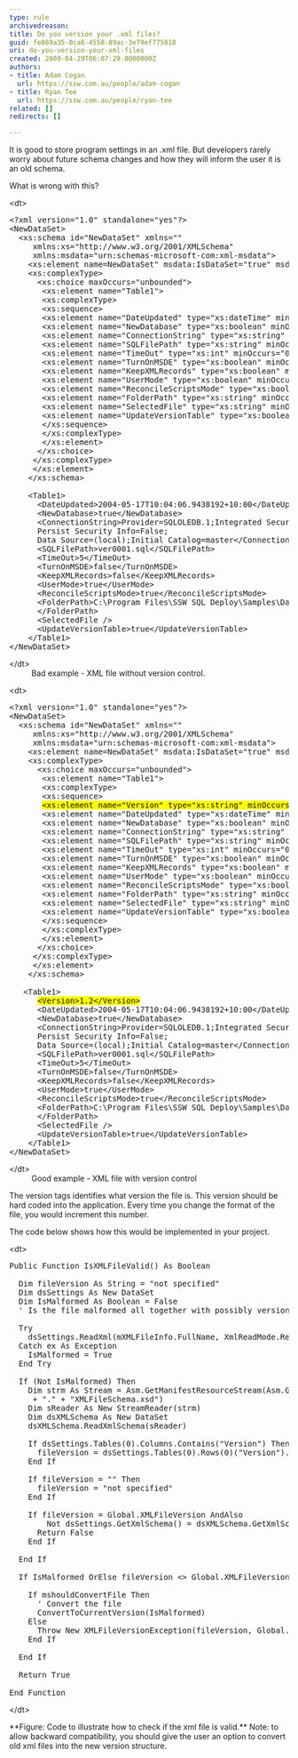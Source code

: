 ```yaml
---
type: rule
archivedreason: 
title: Do you version your .xml files?
guid: fe869a35-0ca6-4558-89ac-3e79ef775018
uri: do-you-version-your-xml-files
created: 2009-04-29T06:07:29.0000000Z
authors:
- title: Adam Cogan
  url: https://ssw.com.au/people/adam-cogan
- title: Ryan Tee
  url: https://ssw.com.au/people/ryan-tee
related: []
redirects: []

---
```


It is good to store program settings in an .xml file. But developers rarely worry about future schema changes and how they will inform the user it is an old schema.

 What is wrong with this?

<!--endintro-->
<dl class="badCode">    &lt;dt&gt;
    <pre>&lt;?xml version=&quot;1.0&quot; standalone=&quot;yes&quot;?&gt;<br>&lt;NewDataSet&gt;<br>  &lt;xs&#58;schema id=&quot;NewDataSet&quot; xmlns=&quot;&quot;<br>   &#160;&#160;xmlns&#58;xs=&quot;http&#58;//www.w3.org/2001/XMLSchema&quot;<br>   &#160;&#160;xmlns&#58;msdata=&quot;urn&#58;schemas-microsoft-com&#58;xml-msdata&quot;&gt;<br>    &lt;xs&#58;element name=NewDataSet&quot; msdata&#58;IsDataSet=&quot;true&quot; msdata&#58;Locale=&quot;en-AU&quot;&gt;<br>    &lt;xs&#58;complexType&gt;<br>      &lt;xs&#58;choice maxOccurs=&quot;unbounded&quot;&gt;<br>       &lt;xs&#58;element name=&quot;Table1&quot;&gt;<br>       &lt;xs&#58;complexType&gt;<br>       &lt;xs&#58;sequence&gt;<br>       &lt;xs&#58;element name=&quot;DateUpdated&quot; type=&quot;xs&#58;dateTime&quot; minOccurs=&quot;0&quot; /&gt;<br>       &lt;xs&#58;element name=&quot;NewDatabase&quot; type=&quot;xs&#58;boolean&quot; minOccurs=&quot;0&quot; /&gt;<br>       &lt;xs&#58;element name=&quot;ConnectionString&quot; type=&quot;xs&#58;string&quot; minOccurs=&quot;0&quot; /&gt;<br>       &lt;xs&#58;element name=&quot;SQLFilePath&quot; type=&quot;xs&#58;string&quot; minOccurs=&quot;0&quot; /&gt;<br>       &lt;xs&#58;element name=&quot;TimeOut&quot; type=&quot;xs&#58;int&quot; minOccurs=&quot;0&quot; /&gt;<br>       &lt;xs&#58;element name=&quot;TurnOnMSDE&quot; type=&quot;xs&#58;boolean&quot; minOccurs=&quot;0&quot; /&gt;<br>       &lt;xs&#58;element name=&quot;KeepXMLRecords&quot; type=&quot;xs&#58;boolean&quot; minOccurs=&quot;0&quot; /&gt;<br>       &lt;xs&#58;element name=&quot;UserMode&quot; type=&quot;xs&#58;boolean&quot; minOccurs=&quot;0&quot; /&gt;<br>       &lt;xs&#58;element name=&quot;ReconcileScriptsMode&quot; type=&quot;xs&#58;boolean&quot; minOccurs=&quot;0&quot; /&gt;<br>       &lt;xs&#58;element name=&quot;FolderPath&quot; type=&quot;xs&#58;string&quot; minOccurs=&quot;0&quot; /&gt; /&gt;<br>       &lt;xs&#58;element name=&quot;SelectedFile&quot; type=&quot;xs&#58;string&quot; minOccurs=&quot;0&quot; /&gt;<br>       &lt;xs&#58;element name=&quot;UpdateVersionTable&quot; type=&quot;xs&#58;boolean&quot; minOccurs=&quot;0&quot; /&gt;<br>       &lt;/xs&#58;sequence&gt;<br>       &lt;/xs&#58;complexType&gt;<br>       &lt;/xs&#58;element&gt;<br>      &lt;/xs&#58;choice&gt;<br>     &lt;/xs&#58;complexType&gt;<br>    &#160;&lt;/xs&#58;element&gt;<br>  &#160;&#160;&lt;/xs&#58;schema&gt;<br> <br>  &#160;&#160;&lt;Table1&gt;<br>    &#160;&#160;&lt;DateUpdated&gt;2004-05-17T10&#58;04&#58;06.9438192+10&#58;00&lt;/DateUpdated&gt;<br>    &#160;&#160;&lt;NewDatabase&gt;true&lt;/NewDatabase&gt;<br>    &#160;&#160;&lt;ConnectionString&gt;Provider=SQLOLEDB.1;Integrated Security=SSPI;<br>      Persist Security Info=False;<br>      Data Source=(local);Initial Catalog=master&lt;/ConnectionString&gt;<br>    &#160;&#160;&lt;SQLFilePath&gt;ver0001.sql&lt;/SQLFilePath&gt;<br>    &#160;&#160;&lt;TimeOut&gt;5&lt;/TimeOut&gt;<br>    &#160;&#160;&lt;TurnOnMSDE&gt;false&lt;/TurnOnMSDE&gt;<br>    &#160;&#160;&lt;KeepXMLRecords&gt;false&lt;/KeepXMLRecords&gt;<br>    &#160;&#160;&lt;UserMode&gt;true&lt;/UserMode&gt;<br>    &#160;&#160;&lt;ReconcileScriptsMode&gt;true&lt;/ReconcileScriptsMode&gt;<br>    &#160;&#160;&lt;FolderPath&gt;C&#58;\Program Files\SSW SQL Deploy\Samples\DatabaseSQLScripts\<br>      &lt;/FolderPath&gt;<br>    &#160;&#160;&lt;SelectedFile /&gt;<br>    &#160;&#160;&lt;UpdateVersionTable&gt;true&lt;/UpdateVersionTable&gt;<br>  &#160;&#160;&lt;/Table1&gt;<br>&lt;/NewDataSet&gt;</pre>
    &lt;/dt&gt;
    <dd>Bad example - XML file without version control. </dd></dl><dl class="goodCode">    &lt;dt&gt;
    <pre>&lt;?xml version=&quot;1.0&quot; standalone=&quot;yes&quot;?&gt;<br>&lt;NewDataSet&gt;<br>  &lt;xs&#58;schema id=&quot;NewDataSet&quot; xmlns=&quot;&quot;<br>   &#160;&#160;xmlns&#58;xs=&quot;http&#58;//www.w3.org/2001/XMLSchema&quot;<br>   &#160;&#160;xmlns&#58;msdata=&quot;urn&#58;schemas-microsoft-com&#58;xml-msdata&quot;&gt;<br>    &lt;xs&#58;element name=NewDataSet&quot; msdata&#58;IsDataSet=&quot;true&quot; msdata&#58;Locale=&quot;en-AU&quot;&gt;<br>    &lt;xs&#58;complexType&gt;<br>      &lt;xs&#58;choice maxOccurs=&quot;unbounded&quot;&gt;<br>       &lt;xs&#58;element name=&quot;Table1&quot;&gt;<br>       &lt;xs&#58;complexType&gt;<br>       &lt;xs&#58;sequence&gt;<br>       <span style="background-color&#58;rgb(255, 255, 0);">&lt;xs&#58;element name=&quot;Version&quot; type=&quot;xs&#58;string&quot; minOccurs=&quot;0&quot; /&gt;</span><br>       &lt;xs&#58;element name=&quot;DateUpdated&quot; type=&quot;xs&#58;dateTime&quot; minOccurs=&quot;0&quot; /&gt;<br>       &lt;xs&#58;element name=&quot;NewDatabase&quot; type=&quot;xs&#58;boolean&quot; minOccurs=&quot;0&quot; /&gt;<br>       &lt;xs&#58;element name=&quot;ConnectionString&quot; type=&quot;xs&#58;string&quot; minOccurs=&quot;0&quot; /&gt;<br>       &lt;xs&#58;element name=&quot;SQLFilePath&quot; type=&quot;xs&#58;string&quot; minOccurs=&quot;0&quot; /&gt;<br>       &lt;xs&#58;element name=&quot;TimeOut&quot; type=&quot;xs&#58;int&quot; minOccurs=&quot;0&quot; /&gt;<br>       &lt;xs&#58;element name=&quot;TurnOnMSDE&quot; type=&quot;xs&#58;boolean&quot; minOccurs=&quot;0&quot; /&gt;<br>       &lt;xs&#58;element name=&quot;KeepXMLRecords&quot; type=&quot;xs&#58;boolean&quot; minOccurs=&quot;0&quot; /&gt;<br>       &lt;xs&#58;element name=&quot;UserMode&quot; type=&quot;xs&#58;boolean&quot; minOccurs=&quot;0&quot; /&gt;<br>       &lt;xs&#58;element name=&quot;ReconcileScriptsMode&quot; type=&quot;xs&#58;boolean&quot; minOccurs=&quot;0&quot; /&gt;<br>       &lt;xs&#58;element name=&quot;FolderPath&quot; type=&quot;xs&#58;string&quot; minOccurs=&quot;0&quot; /&gt; /&gt;<br>       &lt;xs&#58;element name=&quot;SelectedFile&quot; type=&quot;xs&#58;string&quot; minOccurs=&quot;0&quot; /&gt;<br>       &lt;xs&#58;element name=&quot;UpdateVersionTable&quot; type=&quot;xs&#58;boolean&quot; minOccurs=&quot;0&quot; /&gt;<br>       &lt;/xs&#58;sequence&gt;<br>       &lt;/xs&#58;complexType&gt;<br>       &lt;/xs&#58;element&gt;<br>      &lt;/xs&#58;choice&gt;<br>     &lt;/xs&#58;complexType&gt;<br>    &#160;&lt;/xs&#58;element&gt;<br>  &#160;&#160;&lt;/xs&#58;schema&gt;<br> <br> &#160;&#160;&lt;Table1&gt;<br>      <span style="background-color&#58;rgb(255, 255, 0);">&lt;Version&gt;1.2&lt;/Version&gt;</span> <br>  &#160;&#160;  &lt;DateUpdated&gt;2004-05-17T10&#58;04&#58;06.9438192+10&#58;00&lt;/DateUpdated&gt;<br>    &#160;&#160;&lt;NewDatabase&gt;true&lt;/NewDatabase&gt;<br>    &#160;&#160;&lt;ConnectionString&gt;Provider=SQLOLEDB.1;Integrated Security=SSPI;<br>      Persist Security Info=False;<br>      Data Source=(local);Initial Catalog=master&lt;/ConnectionString&gt;<br>    &#160;&#160;&lt;SQLFilePath&gt;ver0001.sql&lt;/SQLFilePath&gt;<br>    &#160;&#160;&lt;TimeOut&gt;5&lt;/TimeOut&gt;<br>    &#160;&#160;&lt;TurnOnMSDE&gt;false&lt;/TurnOnMSDE&gt;<br>    &#160;&#160;&lt;KeepXMLRecords&gt;false&lt;/KeepXMLRecords&gt;<br>    &#160;&#160;&lt;UserMode&gt;true&lt;/UserMode&gt;<br>    &#160;&#160;&lt;ReconcileScriptsMode&gt;true&lt;/ReconcileScriptsMode&gt;<br>    &#160;&#160;&lt;FolderPath&gt;C&#58;\Program Files\SSW SQL Deploy\Samples\DatabaseSQLScripts\<br>      &lt;/FolderPath&gt;<br>    &#160;&#160;&lt;SelectedFile /&gt;<br>    &#160;&#160;&lt;UpdateVersionTable&gt;true&lt;/UpdateVersionTable&gt;<br>  &#160;&#160;&lt;/Table1&gt;<br>&lt;/NewDataSet&gt;</pre>
    &lt;/dt&gt;
    <dd>Good example -&#160;XML file with version control </dd></dl>
The version tags identifies what version the file is. This version should be hard coded into the application. Every time you change the format of the file, you would increment this number.

The code below shows how this would be implemented in your project.
<dl class="goodCode">    &lt;dt&gt;
    <pre>Public Function IsXMLFileValid() As Boolean<br><br>  Dim fileVersion As String = &quot;not specified&quot;<br>  Dim dsSettings As New DataSet<br>  Dim IsMalformed As Boolean = False <br>  ' Is the file malformed all together with possibly version<br><br>  Try<br>    dsSettings.ReadXml(mXMLFileInfo.FullName, XmlReadMode.ReadSchema)<br>  Catch ex As Exception<br>    IsMalformed = True<br>  End Try<br><br>  If (Not IsMalformed) Then<br>    Dim strm As Stream = Asm.GetManifestResourceStream(Asm.GetName().Name _ <br>     + &quot;.&quot; + &quot;XMLFileSchema.xsd&quot;)<br>   &#160;Dim sReader As New StreamReader(strm)<br>   &#160;Dim dsXMLSchema As New DataSet<br>   &#160;dsXMLSchema.ReadXmlSchema(sReader)<br><br>   &#160;If dsSettings.Tables(0).Columns.Contains(&quot;Version&quot;) Then _<br>    &#160;&#160;fileVersion = dsSettings.Tables(0).Rows(0)(&quot;Version&quot;).ToString<br>    End If<br><br>   &#160;If fileVersion = &quot;&quot; Then<br>   &#160;&#160;&#160;fileVersion = &quot;not specified&quot;<br>  &#160;&#160;End If<br><br>   &#160;If fileVersion = Global.XMLFileVersion AndAlso <br>        Not dsSettings.GetXmlSchema() = dsXMLSchema.GetXmlSchema() Then<br>   &#160;&#160;&#160;Return False<br>   &#160;End If<br><br>  End If<br><br>  If IsMalformed OrElse fileVersion &lt;&gt; Global.XMLFileVersion Then<br><br>  &#160;&#160;If mshouldConvertFile Then<br>    &#160; ' Convert the file<br>    &#160; ConvertToCurrentVersion(IsMalformed)<br>    Else<br>     &#160;Throw New XMLFileVersionException(fileVersion, Global.XMLFileVersion )<br>    End If<br><br>  End If<br><br>  Return True<br><br>End Function</pre>
    &lt;/dt&gt;</dl>**Figure: Code to illustrate how to check if the xml file is valid.** 
Note: to allow backward compatibility, you should give the user an option to convert old xml files into the new version structure.
